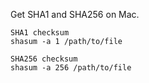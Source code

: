 Get SHA1 and SHA256 on Mac.

```
SHA1 checksum
shasum -a 1 /path/to/file
```

```
SHA256 checksum
shasum -a 256 /path/to/file
```
